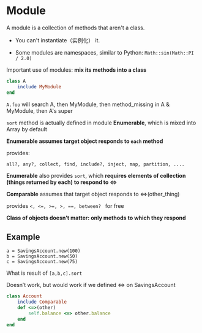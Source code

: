 # Module
A module is a collection of methods that aren't a class. 

- You can't instantiate（实例化） it.

- Some modules are namespaces, similar to Python:  `Math::sin(Math::PI / 2.0)`

Important use of modules: **mix its methods into a class** 

```ruby
class A
    include MyModule
end
```

`A.foo` will search A, then MyModule, then method_missing in A & MyModule, then A's super

`sort` method is actually defined in module **Enumerable**,
 which is mixed into Array by default

**Enumerable assumes target object responds to `each` method**

provides: 

`all?, any?, collect, find, include?, inject, map, partition, ....`

**Enumerable** also provides `sort`, which **requires elements of collection (things returned by each) to respond to <=>**



**Comparable** assumes that target object responds to <=>(other_thing) 

provides
`<, <=, >=, >, ==, between? `
for free

**Class of objects doesn’t matter: only methods to which they respond**

## Example
```
a = SavingsAccount.new(100)
b = SavingsAccount.new(50)
c = SavingsAccount.new(75)
```
What is result of `[a,b,c].sort`

Doesn’t work, but would work if we defined <=> on  SavingsAccount

```ruby
class Account
    include Comparable
    def <=>(other)
        self.balance <=> other.balance
    end
end
```